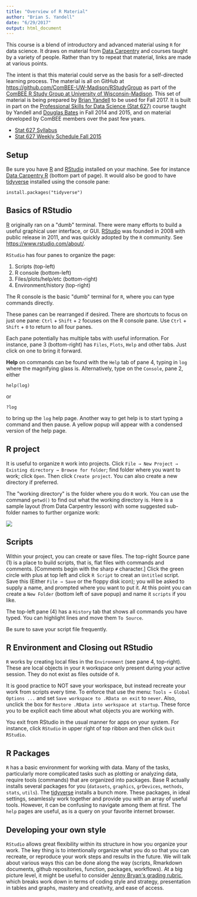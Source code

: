 ```yaml
---
title: "Overview of R Material"
author: "Brian S. Yandell"
date: "6/29/2017"
output: html_document
---
```


This course is a blend of introductory and advanced material using `R` for data science.
It draws on material from [Data Carpentry](http://datacarpentry.org) and courses taught by a variety of people. Rather than try to repeat that material, links are made at various points.

The intent is that this material could serve as the basis for a self-directed learning process. The material is all on GitHub at <https://github.com/ComBEE-UW-Madison/RStudyGroup> as part of the [ComBEE R Study Group at University of Wisconsin-Madison](https://sites.google.com/a/wisc.edu/combee/r-study-group).
This set of material is being prepared by [Brian Yandell](http://www.stat.wisc.edu/~yandell) to be used for Fall 2017. It is built in part on the [Professional Skills for Data Science (Stat 627)](https://github.com/datascience-uwmadison/stat627) course taught by Yandell and [Douglas Bates](https://github.com/dmbates/stat692) in Fall 2014 and 2015, and on material developed by ComBEE members over the past few years.

- [Stat 627 Syllabus](https://github.com/datascience-uwmadison/stat627/blob/master/syllabus.md)
- [Stat 627 Weekly Schedule Fall 2015](https://github.com/datascience-uwmadison/stat627/blob/master/weekly.md)

## Setup

Be sure you have [R](https://www.r-project.org/) and [RStudio](http://www.rstudio.com)
installed on your machine. See for instance [Data Carpentry R](http://kbroman.org/datacarpentry_R_2017-01-10/) (bottom part of page).
It would also be good to have [tidyverse](http://tidyverse.org) installed using the console pane:

```
install.packages("tidyverse")
```


## Basics of RStudio

[R](https://www.r-project.org/) originally ran on a "dumb" terminal. 
There were many efforts to build a useful graphical user interface, or GUI. [RStudio](http://www.rstudio.com) was founded in 2008 with public release in 2011, and was quickly adopted by the `R` community. See <https://www.rstudio.com/about/>.

`RStudio` has four panes to organize the page:

1. Scripts (top-left)
2. R console (bottom-left)
3. Files/plots/help/etc (bottom-right)
4. Environment/history (top-right)

The R console is the basic "dumb" terminal for `R`, where you can type commands directly.

These panes can be rearranged if desired. There are shortcuts to focus on just one pane:
<kbd>`Ctrl`</kbd> + <kbd>`Shift`</kbd> + <kbd>`2`</kbd>
focuses on the R console pane. Use <kbd>`Ctrl`</kbd> +
<kbd>`Shift`</kbd> + <kbd>`0`</kbd> to return to all four panes.

Each pane potentially has multiple tabs with useful information. For instance, pane 3 (bottom-right) has `Files`, `Plots`, `Help` and other tabs. Just click on one to bring it forward.

**Help** on commands can be found with the `Help` tab of pane 4, typing in `log` where the magnifying glass is. Alternatively, type on the `Console`, pane 2, either

```
help(log)
```

or

```
?log
```

to bring up the `log` help page. Another way to get help is to start typing a command and then pause. A yellow popup will appear with a condensed version of the help page.

## R project

It is useful to organize `R` work into projects. Click `File → New Project → Existing directory → Browse for folder`; find folder where you want to work; click `Open`. Then click `Create project`. You can also create a new directory if preferred.

The "working directory" is the folder where you do `R` work. You can use the command `getwd()` to find out what the working directory is. Here is a sample layout (from Data Carpentry lesson) with some suggested sub-folder names to further organize work:

![](http://www.datacarpentry.org/R-ecology-lesson/img/working-directory-structure.png)

## Scripts

Within your project, you can create or save files.
The top-right Source pane (1) is a place to build scripts, that is, flat files with commands and comments. [Comments begin with the sharp `#` character.] Click the green circle with plus at top left and click `R Script` to creat an `Untitled` script. Save this (Either `File → Save` or the floppy disk icon); you will be asked to supply a name, and prompted where you want to put it. At this point you can create a `New Folder` (bottom left of save popup) and name it `scripts` if you like.

The top-left pane (4) has a `History` tab that shows all commands you have typed. You can highlight lines and move them `To Source`.

Be sure to save your script file frequently.

## R Environment and Closing out RStudio

`R` works by creating local files in the `Environment` (see pane 4, top-right). These are local objects in your `R` workspace only present during your active session. They do not exist as files outside of `R`.

It is good practice to NOT save your workspace, but instead recreate your work from scripts every time. To enforce that use the menu: `Tools → Global Options ...` and set `Save workspace to .RData on exit` to <kbd>`never`</kbd>. Also, unclick the box for `Restore .RData into workspace at startup`. These force you to be explicit each time about what objects you are working with.

You exit from RStudio in the usual manner for apps on your system. For instance, click `RStudio` in upper right of top ribbon and then click `Quit RStudio`.

## R Packages

`R` has a basic environment for working with data. Many of the tasks, particularly more complicated tasks such as plotting or analyzing data, require tools (commands) that are organized into packages. Base R actually installs several packages for you (`datasets`, `graphics`, `grDevices`, `methods`, `stats`, `utils`). The [tidyverse](http://tidyverse.org) installs a bunch more. These packages, in ideal settings, seamlessly work together and provide you with an array of useful tools. However, it can be confusing to navigate among them at first. The `help` pages are useful, as is a query on your favorite internet browser.

## Developing your own style

`RStudio` allows great flexibility within its structure in how you organize your work. 
The key thing is to intentionally organize what you do so that you can recreate, or
reproduce your work steps and results in the future. We will talk about various ways this can be done along the way (scripts, Rmarkdown documents, github repositories, function, packages, workflows).
At a big picture level, it might be useful to consider [Jenny Bryan's grading rubric](http://stat545.com/peer-review01_marking-rubric.html), which breaks work down in terms of coding style and strategy, presentation in tables and graphs, mastery and creativity, and ease of access.
